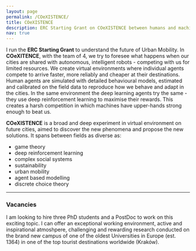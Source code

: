 ```yaml
---
layout: page
permalink: /COeXISTENCE/
title: COeXISTENCE
description: ERC Starting Grant on COeXISTENCE between humans and machines in urban mobility
nav: true
---
```


I run the **ERC Starting Grant** to understand the future of Urban Mobility. In **COeXITENCE**, with the team of 4, we try to foresee what happens when our cities are shared with autonomous, intelligent robots - competing with us for limited resources. We create virtual environments where individual agents compete to arrive faster, more reliably and cheaper at their destinations.  Human agents are simulated with detailed behavioural models, estimated and calibrated on the field data to reproduce how we behave and adapt in the cities. In the same environment the deep learning agents try the same - they  use deep reinforcement learning to maximise their rewards. This creates a harsh competition in which machines have upper-hands strong enough to beat us. 

**COeXISTENCE** is a broad and deep experiment in virtual environment on future cities, aimed to discover the new phenomena and propose the new solutions. It spans between fields as diverse as:

* game theory
* deep reinforcement learning
* complex social systems
* sustainability
* urban mobility
* agent based modelling
* discrete choice theory

----

### Vacancies

I am looking to hire three PhD students and a PostDoc to work on this exciting topic. 
I can offer an exceptional working environment, active and inspirational atmoshpere, challenging and rewarding research conducted on the brand new campus of one of the oldest Universities in Europe (est. 1364) in one of the top tourist destinations worldwide (Kraków).
